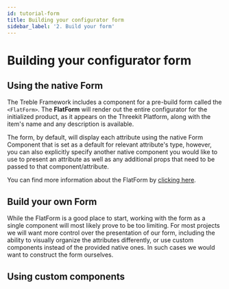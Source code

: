 ```yaml
---
id: tutorial-form
title: Building your configurator form
sidebar_label: '2. Build your form'
---
```


# Building your configurator form

## Using the native Form

The Treble Framework includes a component for a pre-build form called the `<FlatForm>`. The **FlatForm** will render out the entire configurator for the initialized product, as it appears on the Threekit Platform, along with the item's name and any description is available.

The form, by default, will display each attribute using the native Form Component that is set as a default for relevant attribute's type, however, you can also explicitly specify another native component you would like to use to present an attribute as well as any additional props that need to be passed to that component/attribute.

You can find more information about the FlatForm by [clicking here](forms-flat-form).

## Build your own Form

While the FlatForm is a good place to start, working with the form as a single component will most likely prove to be too limiting. For most projects we will want more control over the presentation of our form, including the ability to visually organize the attributes differently, or use custom components instead of the provided native ones. In such cases we would want to construct the form ourselves.

## Using custom components

